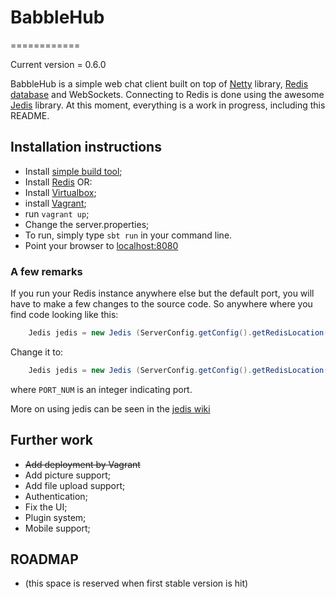 # BabbleHub #
============

Current version = 0.6.0

BabbleHub is a simple web chat client built on top of [Netty](http://netty.io) library, [Redis database](http://redis.io/) and WebSockets.
Connecting to Redis is done using the awesome [Jedis](https://github.com/xetorthio/jedis) library.
At this moment, everything is a work in progress, including this README.


## Installation instructions ##

 * Install [simple build tool](http://www.scala-sbt.org/);
 * Install [Redis](http://redis.io/) OR:
  * Install [Virtualbox](https://www.virtualbox.org/);
  * install [Vagrant](http://www.vagrantup.com/);
  * run ```vagrant up```;
 * Change the server.properties;
 * To run, simply type ```sbt run``` in your command line.
 * Point your browser to [localhost:8080](http://localhost:8080/)

### A few remarks ###
If you run your Redis instance anywhere else but the default port, you will have to make a 
few changes to the source code.
So anywhere where you find code looking like this:
``` java
    Jedis jedis = new Jedis (ServerConfig.getConfig().getRedisLocation());
```
Change it to:
``` java
    Jedis jedis = new Jedis (ServerConfig.getConfig().getRedisLocation(), PORT_NUM);
```
where ```PORT_NUM``` is an integer indicating port.

More on using jedis can be seen in the [jedis wiki](https://github.com/xetorthio/jedis/wiki)

## Further work ##

 * ~~Add deployment by Vagrant~~
 * Add picture support;
 * Add file upload support;
 * Authentication;
 * Fix the UI;
 * Plugin system;
 * Mobile support;

## ROADMAP ##
 - (this space is reserved when first stable version is hit)
